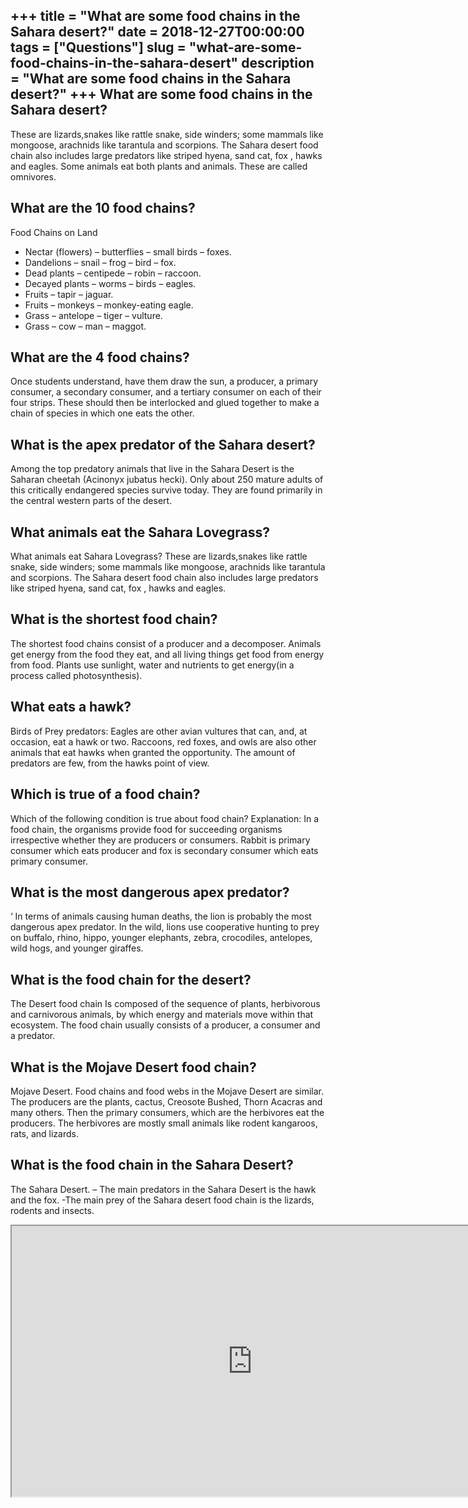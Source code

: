 +++
title = "What are some food chains in the Sahara desert?"
date = 2018-12-27T00:00:00
tags = ["Questions"]
slug = "what-are-some-food-chains-in-the-sahara-desert"
description = "What are some food chains in the Sahara desert?"
+++
What are some food chains in the Sahara desert?
-----------------------------------------------

These are lizards,snakes like rattle snake, side winders; some mammals like mongoose, arachnids like tarantula and scorpions. The Sahara desert food chain also includes large predators like striped hyena, sand cat, fox , hawks and eagles. Some animals eat both plants and animals. These are called omnivores.

What are the 10 food chains?
----------------------------

Food Chains on Land

- Nectar (flowers) – butterflies – small birds – foxes.
- Dandelions – snail – frog – bird – fox.
- Dead plants – centipede – robin – raccoon.
- Decayed plants – worms – birds – eagles.
- Fruits – tapir – jaguar.
- Fruits – monkeys – monkey-eating eagle.
- Grass – antelope – tiger – vulture.
- Grass – cow – man – maggot.

What are the 4 food chains?
---------------------------

Once students understand, have them draw the sun, a producer, a primary consumer, a secondary consumer, and a tertiary consumer on each of their four strips. These should then be interlocked and glued together to make a chain of species in which one eats the other.

What is the apex predator of the Sahara desert?
-----------------------------------------------

Among the top predatory animals that live in the Sahara Desert is the Saharan cheetah (Acinonyx jubatus hecki). Only about 250 mature adults of this critically endangered species survive today. They are found primarily in the central western parts of the desert.

What animals eat the Sahara Lovegrass?
--------------------------------------

What animals eat Sahara Lovegrass? These are lizards,snakes like rattle snake, side winders; some mammals like mongoose, arachnids like tarantula and scorpions. The Sahara desert food chain also includes large predators like striped hyena, sand cat, fox , hawks and eagles.

What is the shortest food chain?
--------------------------------

The shortest food chains consist of a producer and a decomposer. Animals get energy from the food they eat, and all living things get food from energy from food. Plants use sunlight, water and nutrients to get energy(in a process called photosynthesis).

What eats a hawk?
-----------------

Birds of Prey predators: Eagles are other avian vultures that can, and, at occasion, eat a hawk or two. Raccoons, red foxes, and owls are also other animals that eat hawks when granted the opportunity. The amount of predators are few, from the hawks point of view.

Which is true of a food chain?
------------------------------

Which of the following condition is true about food chain? Explanation: In a food chain, the organisms provide food for succeeding organisms irrespective whether they are producers or consumers. Rabbit is primary consumer which eats producer and fox is secondary consumer which eats primary consumer.

What is the most dangerous apex predator?
-----------------------------------------

‘ In terms of animals causing human deaths, the lion is probably the most dangerous apex predator. In the wild, lions use cooperative hunting to prey on buffalo, rhino, hippo, younger elephants, zebra, crocodiles, antelopes, wild hogs, and younger giraffes.

What is the food chain for the desert?
--------------------------------------

The Desert food chain Is composed of the sequence of plants, herbivorous and carnivorous animals, by which energy and materials move within that ecosystem. The food chain usually consists of a producer, a consumer and a predator.

What is the Mojave Desert food chain?
-------------------------------------

Mojave Desert. Food chains and food webs in the Mojave Desert are similar. The producers are the plants, cactus, Creosote Bushed, Thorn Acacras and many others. Then the primary consumers, which are the herbivores eat the producers. The herbivores are mostly small animals like rodent kangaroos, rats, and lizards.

What is the food chain in the Sahara Desert?
--------------------------------------------

The Sahara Desert. – The main predators in the Sahara Desert is the hawk and the fox. -The main prey of the Sahara desert food chain is the lizards, rodents and insects.

<iframe allow="accelerometer; autoplay; clipboard-write; encrypted-media; gyroscope; picture-in-picture" allowfullscreen="" class="__youtube_prefs__  epyt-is-override  no-lazyload" data-no-lazy="1" data-origheight="433" data-origwidth="770" data-skipgform_ajax_framebjll="" height="433" id="_ytid_59270" loading="lazy" src="https://www.youtube.com/embed/7aINvO1abFQ?enablejsapi=1&autoplay=0&cc_load_policy=0&cc_lang_pref=&iv_load_policy=1&loop=0&modestbranding=0&rel=1&fs=1&playsinline=0&autohide=2&theme=dark&color=red&controls=1&" title="YouTube player" width="770"></iframe>